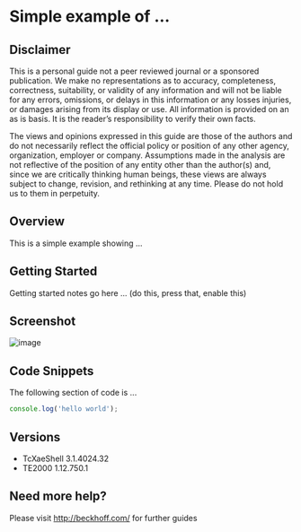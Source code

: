 # Simple example of ...

## Disclaimer
This is a personal guide not a peer reviewed journal or a sponsored publication. We make
no representations as to accuracy, completeness, correctness, suitability, or validity of any
information and will not be liable for any errors, omissions, or delays in this information or any
losses injuries, or damages arising from its display or use. All information is provided on an as
is basis. It is the reader’s responsibility to verify their own facts.

The views and opinions expressed in this guide are those of the authors and do not
necessarily reflect the official policy or position of any other agency, organization, employer or
company. Assumptions made in the analysis are not reflective of the position of any entity
other than the author(s) and, since we are critically thinking human beings, these views are
always subject to change, revision, and rethinking at any time. Please do not hold us to them
in perpetuity.

## Overview 
This is a simple example showing ...    

## Getting Started
Getting started notes go here ... (do this, press that, enable this)

## Screenshot
![image](./docs/images/Screenshot.png)

## Code Snippets
The following section of code is ...

```javascript
console.log('hello world');
```

## Versions
* TcXaeShell 3.1.4024.32
* TE2000 1.12.750.1

## Need more help?
Please visit http://beckhoff.com/ for further guides
